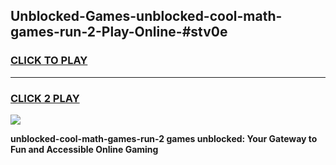 
## Unblocked-Games-unblocked-cool-math-games-run-2-Play-Online-#stv0e
<h3>
<a href="https://premium.freeplayer.one?title=unblocked-cool-math-games-run-2&ref=27F">CLICK TO PLAY</a></h3>
<hr>

<h3>
<a href="https://premium.freeplayer.one?title=unblocked-cool-math-games-run-2&ref=27F">CLICK 2 PLAY</a>
  
</h3>

<a href="https://premium.freeplayer.one?title=unblocked-cool-math-games-run-2&ref=27F"><img src="https://clearcache.store/games.png"></a>


**unblocked-cool-math-games-run-2 games unblocked: Your Gateway to Fun and Accessible Online Gaming**
